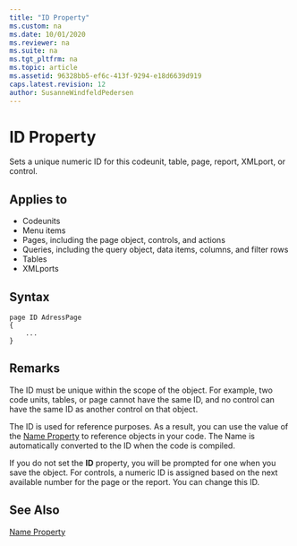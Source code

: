 ```yaml
---
title: "ID Property"
ms.custom: na
ms.date: 10/01/2020
ms.reviewer: na
ms.suite: na
ms.tgt_pltfrm: na
ms.topic: article
ms.assetid: 96328bb5-ef6c-413f-9294-e18d6639d919
caps.latest.revision: 12
author: SusanneWindfeldPedersen
---
```


# ID Property

Sets a unique numeric ID for this codeunit, table, page, report, XMLport, or control.  
  
## Applies to  
  
- Codeunits  
- Menu items  
- Pages, including the page object, controls, and actions  
- Queries, including the query object, data items, columns, and filter rows  
- Tables  
- XMLports  

## Syntax

```AL
page ID AdressPage
{
    ...
}
```

## Remarks  

The ID must be unique within the scope of the object. For example, two code units, tables, or page cannot have the same ID, and no control can have the same ID as another control on that object.  
  
The ID is used for reference purposes. As a result, you can use the value of the [Name Property](devenv-name-property.md) to reference objects in your code. The Name is automatically converted to the ID when the code is compiled.  
  
If you do not set the **ID** property, you will be prompted for one when you save the object. For controls, a numeric ID is assigned based on the next available number for the page or the report. You can change this ID.  
  
## See Also

[Name Property](devenv-name-property.md)